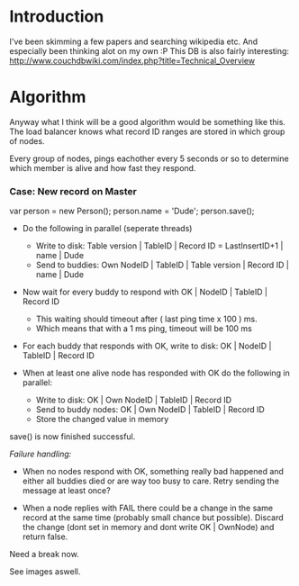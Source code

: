 # Introduction #
I've been skimming a few papers and searching wikipedia etc. And especially been thinking alot on my own :P
This DB is also fairly interesting:
http://www.couchdbwiki.com/index.php?title=Technical_Overview


# Algorithm #
Anyway what I think will be a good algorithm would be something like this.
The load balancer knows what record ID ranges are stored in which group of nodes.

Every group of nodes, pings eachother every 5 seconds or so to determine which member is alive and how fast they respond.


### Case: New record on Master ###
var person = new Person();
person.name = 'Dude';
person.save();
  * Do the following in parallel (seperate threads)
    * Write to disk:   Table version | TableID | Record ID = LastInsertID+1 | name | Dude
    * Send to buddies:  Own NodeID | TableID | Table version | Record ID | name | Dude

  * Now wait for every buddy to respond with OK | NodeID | TableID | Record ID
    * This waiting should timeout after ( last ping time x 100 ) ms.
    * Which means that with a 1 ms ping, timeout will be 100 ms

  * For each buddy that responds with OK, write to disk: OK | NodeID | TableID | Record ID

  * When at least one alive node has responded with OK do the following in parallel:
    * Write to disk: OK | Own NodeID | TableID | Record ID
    * Send to buddy nodes: OK | Own NodeID | TableID | Record ID
    * Store the changed value in memory

save() is now finished successful.


_Failure handling:_
  * When no nodes respond with OK, something really bad happened and either all buddies died or are way too busy to care.  Retry sending the message at least once?

  * When a node replies with FAIL there could be a change in the same record at the same time (probably small chance but possible). Discard the change (dont set in memory and dont write OK | OwnNode) and return false.


Need a break now.

See images aswell.